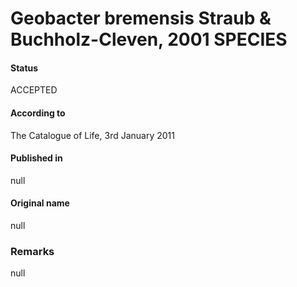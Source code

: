 # Geobacter bremensis Straub & Buchholz-Cleven, 2001 SPECIES

#### Status
ACCEPTED

#### According to
The Catalogue of Life, 3rd January 2011

#### Published in
null

#### Original name
null

### Remarks
null